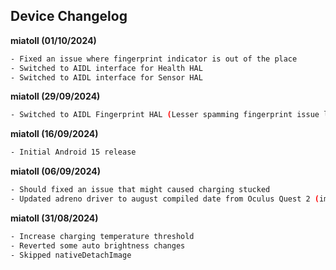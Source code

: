 ## **Device Changelog** ##

**miatoll (01/10/2024)**

```bash
- Fixed an issue where fingerprint indicator is out of the place
- Switched to AIDL interface for Health HAL
- Switched to AIDL interface for Sensor HAL
```

**miatoll (29/09/2024)**

```bash
- Switched to AIDL Fingerprint HAL (Lesser spamming fingerprint issue logs in the background, RIP HIDL by Google)
```

**miatoll (16/09/2024)**

```bash
- Initial Android 15 release
```

**miatoll (06/09/2024)**

```bash
- Should fixed an issue that might caused charging stucked
- Updated adreno driver to august compiled date from Oculus Quest 2 (improvement on stability)
```

**miatoll (31/08/2024)**

```bash
- Increase charging temperature threshold
- Reverted some auto brightness changes
- Skipped nativeDetachImage
```
